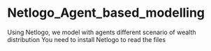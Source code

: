 # Netlogo_Agent_based_modelling
Using Netlogo, we model with agents different scenario of wealth distribution
You need to install Netlogo to read the files

